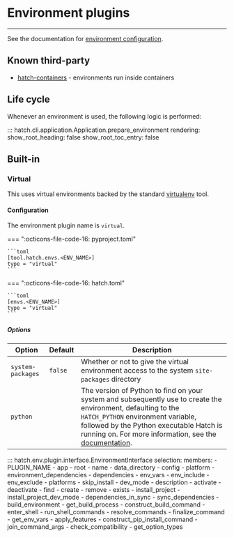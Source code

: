 # Environment plugins

-----

See the documentation for [environment configuration](../config/environment.md).

## Known third-party

- [hatch-containers](https://github.com/ofek/hatch-containers) - environments run inside containers

## Life cycle

Whenever an environment is used, the following logic is performed:

::: hatch.cli.application.Application.prepare_environment
    rendering:
      show_root_heading: false
      show_root_toc_entry: false

## Built-in

### Virtual

This uses virtual environments backed by the standard [virtualenv](https://github.com/pypa/virtualenv) tool.

#### Configuration

The environment plugin name is `virtual`.

=== ":octicons-file-code-16: pyproject.toml"

    ```toml
    [tool.hatch.envs.<ENV_NAME>]
    type = "virtual"
    ```

=== ":octicons-file-code-16: hatch.toml"

    ```toml
    [envs.<ENV_NAME>]
    type = "virtual"
    ```

##### Options

| Option | Default | Description |
| --- | --- | --- |
| `system-packages` | `false` | Whether or not to give the virtual environment access to the system `site-packages` directory |
| `python` | | The version of Python to find on your system and subsequently use to create the environment, defaulting to the `HATCH_PYTHON` environment variable, followed by the Python executable Hatch is running on. For more information, see the [documentation](https://virtualenv.pypa.io/en/latest/user_guide.html#python-discovery). |

::: hatch.env.plugin.interface.EnvironmentInterface
    selection:
      members:
      - PLUGIN_NAME
      - app
      - root
      - name
      - data_directory
      - config
      - platform
      - environment_dependencies
      - dependencies
      - env_vars
      - env_include
      - env_exclude
      - platforms
      - skip_install
      - dev_mode
      - description
      - activate
      - deactivate
      - find
      - create
      - remove
      - exists
      - install_project
      - install_project_dev_mode
      - dependencies_in_sync
      - sync_dependencies
      - build_environment
      - get_build_process
      - construct_build_command
      - enter_shell
      - run_shell_commands
      - resolve_commands
      - finalize_command
      - get_env_vars
      - apply_features
      - construct_pip_install_command
      - join_command_args
      - check_compatibility
      - get_option_types
